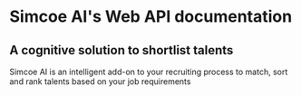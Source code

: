 # Simcoe AI's Web API documentation
## A cognitive solution to shortlist talents
Simcoe AI is an intelligent add-on to your recruiting process to match, sort and rank talents based on your job requirements
